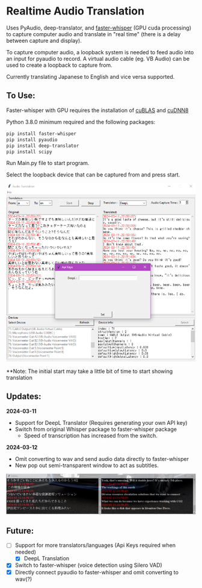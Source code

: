 # Realtime Audio Translation
 
Uses PyAudio, deep-translator, and [faster-whisper](https://github.com/SYSTRAN/faster-whisper) (GPU cuda processing) to capture computer audio and translate in "real time" (there is a delay between capture and display).

To capture computer audio, a loopback system is needed to feed audio into an input for pyaudio to record. A virtual audio cable (eg. VB Audio) can be used to create a loopback to capture from.

Currently translating Japanese to English and vice versa supported.

To Use:
----
Faster-whisper with GPU requires the installation of [cuBLAS](https://developer.nvidia.com/cublas) and [cuDNN8](https://developer.nvidia.com/cudnn)

Python 3.8.0 minimum required and the following packages:

```
pip install faster-whisper
pip install pyaudio
pip install deep-translator
pip install scipy
```

Run Main.py file to start program. 

Select the loopback device that can be captured from and press start.

![alt text](image.png)

**Note: The initial start may take a little bit of time to start showing translation

Updates:
----
**2024-03-11**
- Support for DeepL Translator (Requires generating your own API key)
- Switch from original Whisper package to faster-whisper package
    - Speed of transcription has increased from the switch.

**2024-03-12**
- Omit converting to wav and send audio data directly to faster-whisper
- New pop out semi-transparent window to act as subtitles.

![alt text](image-1.png)

Future:
----
- [ ] Support for more translators/languages (Api Keys required when needed)
    - [x] DeepL Translation
- [x] Switch to faster-whisper (voice detection using Silero VAD)
- [x] Directly connect pyaudio to faster-whisper and omit converting to wav(?)
